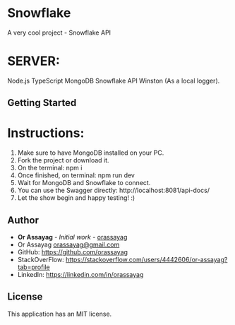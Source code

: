 # Snowflake

A very cool project - Snowflake API

# SERVER:

Node.js
TypeScript
MongoDB
Snowflake API
Winston (As a local logger).

## Getting Started

# Instructions:

1. Make sure to have MongoDB installed on your PC.
2. Fork the project or download it.
3. On the terminal: npm i
4. Once finished, on terminal: npm run dev
5. Wait for MongoDB and Snowflake to connect.
6. You can use the Swagger directly:
   http://localhost:8081/api-docs/
7. Let the show begin and happy testing! :)

## Author

- **Or Assayag** - _Initial work_ - [orassayag](https://github.com/orassayag)
- Or Assayag <orassayag@gmail.com>
- GitHub: https://github.com/orassayag
- StackOverFlow: https://stackoverflow.com/users/4442606/or-assayag?tab=profile
- LinkedIn: https://linkedin.com/in/orassayag

## License

This application has an MIT license.
